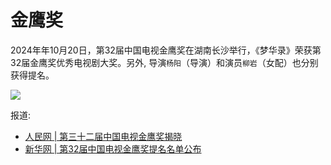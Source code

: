 # 金鹰奖

2024年年10月20日，第32届中国电视金鹰奖在湖南长沙举行，《梦华录》荣获第32届金鹰奖优秀电视剧大奖。另外, 导演`杨阳`（导演）和演员`柳岩`（女配）也分别获得提名。


![](http://zwavepic.com/d/file/p/2024/10-20/a0f1ed1a5d8b57c7c5518aa559cbadd0.jpg)


报道:

*  [人民网 | 第三十二届中国电视金鹰奖揭晓](http://www.dangjian.cn/djyw/2024/10/21/detail_202410217001415.html)
* [新华网 | 第32届中国电视金鹰奖提名名单公布](http://www.news.cn/20241016/826f933c330345bf8c30ab3fbcd32188/c.html)
